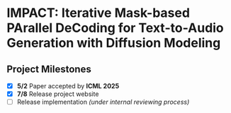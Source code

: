 # IMPACT: Iterative Mask-based PArallel DeCoding for Text-to-Audio Generation with Diffusion Modeling

## Project Milestones

- [x] **5/2** Paper accepted by **ICML 2025**
- [x] **7/8** Release project website
- [ ] Release implementation *(under internal reviewing process)*
